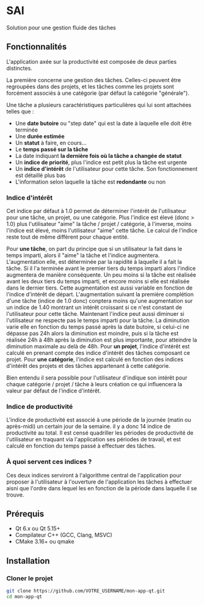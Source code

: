 # SAI

Solution pour une gestion fluide des tâches

## Fonctionnalités

L'application  axée sur la productivité est composée de deux parties distinctes. 

La première concerne une gestion des tâches. Celles-ci peuvent être regroupées dans des projets, et les tâches comme les projets sont forcément associés à une catégorie (par défaut la catégorie "générale").

Une tâche a plusieurs caractéristiques particulières qui lui sont attachées telles que :
  - Une **date butoire** ou "step date" qui est la date à laquelle elle doit être terminée
  - Une **durée estimée**
  - Un **statut** à faire, en cours...
  - Le **temps passé sur la tâche**
  - La date indiquant **la dernière fois où la tâche a changée de statut**
  - Un **indice de priorité**, plus l'indice est petit plus la tâche est urgente
  - Un **indice d'intérêt** de l'utilisateur pour cette tâche. Son fonctionnement est détaillé plus bas
  - L'information selon laquelle la tâche est **redondante** ou non


### Indice d'intérêt

Cet indice par défaut à 1.0 permet de déterminer l'intérêt de l'utilisateur pour une tâche, un projet, ou une catégorie. Plus l'indice est élevé (donc > 1.0) plus l'utilisateur "aime" la tâche / projet / catégorie, à l'inverse, moins l'indice est élevé, moins l'utilisateur "aime" cette tâche. Le calcul  de l'indice reste tout de même différent pour chaque entité. 

Pour **une tâche**, on part du principe que si un utilisateur la fait dans le temps imparti, alors il "aime" la tâche et l'indice augmentera. L'augmentation elle, est déterminée par la rapidité à laquelle il a fait la tâche. Si il l'a terminée avant le premier tiers du temps imparti alors l'indice augmentera de manière conséquente. Un peu moins si la tâche est réalisée avant les deux tiers du temps imparti, et encore moins si elle est réalisée dans le dernier tiers. Cette augmentation est aussi variable en fonction de l'indice d'intérêt de départ. L'augmentation suivant la première complétion d'une tâche (indice de 1.0 donc) conptera moins qu'une augmentation sur un indice de 1.40 montrant un intérêt croissant si ce n'est constant de l'utilisateur pour cette tâche. 
Maintenant l'indice peut aussi diminuer si l'utilisateur ne respecte pas le temps imparti pour la tâche. La diminution varie elle en fonction du temps passé après la date butoire, si celui-ci ne dépasse pas 24h alors la diminution est moindre, puis si la tâche est réalisée 24h à 48h après la diminution est plus importante, pour atteindre la diminution maximale au delà de 48h.
Pour **un projet**, l'indice d'intérêt est calculé en prenant compte des indice d'intérêt des tâches composant ce projet.
Pour **une catégorie**, l'indice est calculé en fonction des indices d'intérêt des projets et des tâches appartenant à cette catégorie.

Bien entendu il sera possible pour l'utilisateur d'indique son intérêt pour chaque catégorie / projet / tâche à leurs création ce qui influencera la valeur par défaut de l'indice d'intérêt.

### Indice de productivité

L'indice de productivité est associé à une période de la journée (matin ou après-midi) un certain jour de la semaine. il y a donc 14 indice de productivité au total. Il est censé quadriller les périodes de productivité de l'utilisateur en traquant via l'application ses périodes de travail, et est calculé en fonction du temps passé à effectuer des tâches.

### À quoi servent ces indices ?

Ces deux indices serviront à l'algorithme central de l'application pour proposer à l'utilisateur à l'ouverture de l'application les tâches à effectuer aisni que l'ordre dans lequel les en fonction de la période dans laquelle il se trouve.


## Prérequis

- Qt 6.x ou Qt 5.15+
- Compilateur C++ (GCC, Clang, MSVC)
- CMake 3.16+ ou qmake

## Installation

### Cloner le projet
```bash
git clone https://github.com/VOTRE_USERNAME/mon-app-qt.git
cd mon-app-qt
